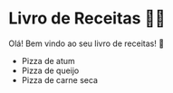 # Livro de Receitas :man_cook:

Olá! Bem vindo ao seu livro de receitas! :cookie:

- Pizza de atum
- Pizza de queijo
- Pizza de carne seca